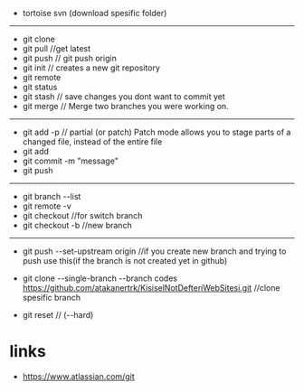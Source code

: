 
* tortoise svn (download spesific folder)
---
* git clone <repository> 
* git pull //get latest
* git push // git push origin <branch>
* git init // creates a new git repository
* git remote
* git status
* git stash // save changes you dont want to commit yet
* git merge // Merge two branches you were working on. 
---
* git add -p // partial (or patch) Patch mode allows you to stage parts of a changed file, instead of the entire file
* git add <filename>
* git commit -m "message"
* git push
---
* git branch --list
* git remote -v 
* git checkout <branchname> //for switch branch
* git checkout -b <branch> //new branch
---
* git push --set-upstream origin <branchname> //if you create new branch and trying to push use this(if the branch is not 
created yet in github)

* git clone --single-branch --branch codes https://github.com/atakanertrk/KisiselNotDefteriWebSitesi.git //clone spesific branch

* git reset // (--hard) 

# links
* https://www.atlassian.com/git
